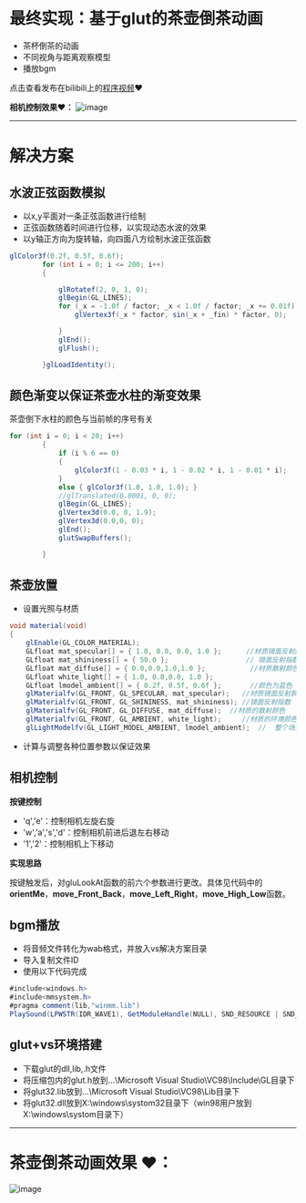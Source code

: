 # 最终实现：基于glut的茶壶倒茶动画
 * 茶杯倒茶的动画
 * 不同视角与距离观察模型
 * 播放bgm
 
点击查看发布在bilibili上的[程序视频](
https://www.bilibili.com/video/BV1gA411R78D/?vd_source=881f21b11ef8e2832f37c7c84736a66c)❤️

**相机控制效果❤️：**
![image](https://github.com/seimeicyx/graphics2022/blob/main/22251126%E9%99%88%E6%BB%A2%E8%A5%BF/Project1/result/move.gif)

---
# 解决方案

 ## 水波正弦函数模拟
 
 * 以x,y平面对一条正弦函数进行绘制
 * 正弦函数随着时间进行位移，以实现动态水波的效果
 * 以y轴正方向为旋转轴，向四面八方绘制水波正弦函数
 
```cs
glColor3f(0.2f, 0.5f, 0.6f);
		for (int i = 0; i <= 200; i++)
		{

			glRotatef(2, 0, 1, 0);
			glBegin(GL_LINES);
			for (_x = -1.0f / factor; _x < 1.0f / factor; _x += 0.01f) {
				glVertex3f(_x * factor, sin(_x + _fin) * factor, 0);

			}
			glEnd();
			glFlush();

		}glLoadIdentity();
```

 ## 颜色渐变以保证茶壶水柱的渐变效果
茶壶倒下水柱的颜色与当前帧的序号有关
```cs
for (int i = 0; i < 20; i++)
		{
			if (i % 6 == 0)
			{
				glColor3f(1 - 0.03 * i, 1 - 0.02 * i, 1 - 0.01 * i);
			}
			else { glColor3f(1.0, 1.0, 1.0); }
			//glTranslated(0.0001, 0, 0);
			glBegin(GL_LINES);
			glVertex3d(0.0, 0, 1.9);
			glVertex3d(0.0,0, 0);
			glEnd();
			glutSwapBuffers();

		}
```
 ## 茶壶放置
 
 * 设置光照与材质
```cs
void material(void)
{
	glEnable(GL_COLOR_MATERIAL);
	GLfloat mat_specular[] = { 1.0, 0.0, 0.0, 1.0 };      //材质镜面反射颜色参数
	GLfloat mat_shininess[] = { 50.0 };                   // 镜面反射指数参数
	GLfloat mat_diffuse[] = { 0.0,0.0,1.0,1.0 };           //材质散射颜色	 
	GLfloat white_light[] = { 1.0, 0.0,0.0, 1.0 };
	GLfloat lmodel_ambient[] = { 0.2f, 0.5f, 0.6f };       //颜色为蓝色     
	glMaterialfv(GL_FRONT, GL_SPECULAR, mat_specular);   //材质镜面反射颜色
	glMaterialfv(GL_FRONT, GL_SHININESS, mat_shininess); //镜面反射指数
	glMaterialfv(GL_FRONT, GL_DIFFUSE, mat_diffuse);  //材质的散射颜色
	glMaterialfv(GL_FRONT, GL_AMBIENT, white_light);     //材质的环境颜色 
	glLightModelfv(GL_LIGHT_MODEL_AMBIENT, lmodel_ambient);  //  整个场景的环境光的RGBA强度
```
 * 计算与调整各种位置参数以保证效果
 
 ## 相机控制
 
 **按键控制**
 
 * 'q','e'：控制相机左旋右旋
 * 'w','a','s','d'：控制相机前进后退左右移动
 * '1','2'：控制相机上下移动
 
 **实现思路**
 
 按键触发后，对gluLookAt函数的前六个参数进行更改。具体见代码中的**orientMe**，**move_Front_Back**，**move_Left_Right**，**move_High_Low**函数。
 
 ## bgm播放

* 将音频文件转化为wab格式，并放入vs解决方案目录
* 导入复制文件ID
* 使用以下代码完成
 ```cs
#include<windows.h>
#include<mmsystem.h>
#pragma comment(lib,"winmm.lib")
PlaySound(LPWSTR(IDR_WAVE1), GetModuleHandle(NULL), SND_RESOURCE | SND_ASYNC | SND_LOOP);
 ```
 ## glut+vs环境搭建

* 下载glut的dll,lib,.h文件
* 将压缩包内的glut.h放到...\Microsoft Visual Studio\VC98\Include\GL目录下
* 将glut32.lib放到...\Microsoft Visual Studio\VC98\Lib目录下
* 将glut32.dll放到X:\windows\systom32目录下（win98用户放到X:\windows\systom目录下）

---
# 茶壶倒茶动画效果 ❤️：
![image](https://github.com/seimeicyx/graphics2022/blob/main/22251126%E9%99%88%E6%BB%A2%E8%A5%BF/Project1/result/still.gif)
